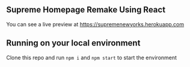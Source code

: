 ## Supreme Homepage Remake Using React
You can see a live preview at https://supremenewyorks.herokuapp.com

## Running on your local environment
Clone this repo and run
`npm i`
and
`npm start`
to start the environment